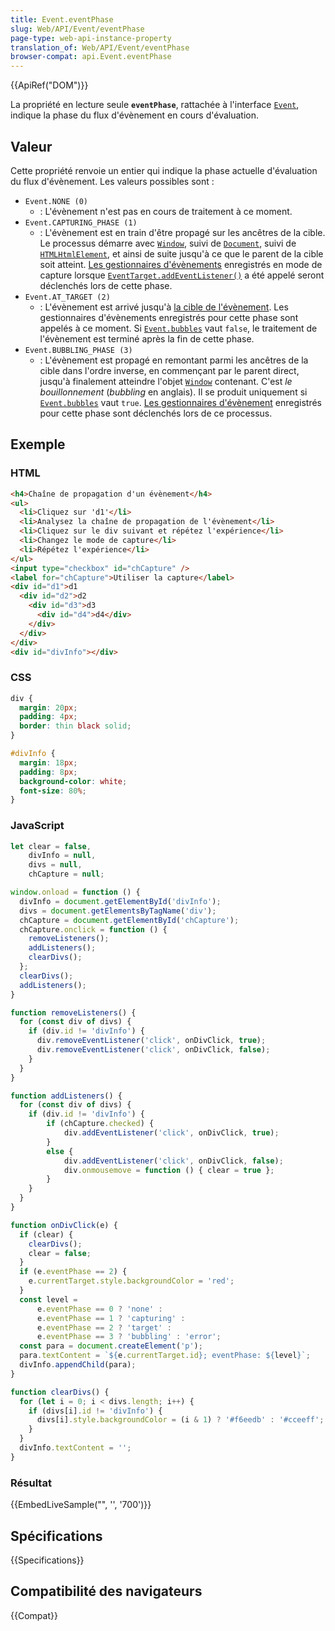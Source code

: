 ```yaml
---
title: Event.eventPhase
slug: Web/API/Event/eventPhase
page-type: web-api-instance-property
translation_of: Web/API/Event/eventPhase
browser-compat: api.Event.eventPhase
---
```

{{ApiRef("DOM")}}

La propriété en lecture seule **`eventPhase`**, rattachée à l'interface [`Event`](/fr/docs/Web/API/Event), indique la phase du flux d'évènement en cours d'évaluation.

## Valeur

Cette propriété renvoie un entier qui indique la phase actuelle d'évaluation du flux d'évènement. Les valeurs possibles sont&nbsp;:

- `Event.NONE (0)`
  - : L'évènement n'est pas en cours de traitement à ce moment.
- `Event.CAPTURING_PHASE (1)`
  - : L'évènement est en train d'être propagé sur les ancêtres de la cible. Le processus démarre avec [`Window`](/fr/docs/Web/API/Window), suivi de [`Document`](/fr/docs/Web/API/Document), suivi de [`HTMLHtmlElement`](/fr/docs/Web/API/HTMLHtmlElement), et ainsi de suite jusqu'à ce que le parent de la cible soit atteint. [Les gestionnaires d'évènements](/fr/docs/Web/API/EventTarget/addEventListener) enregistrés en mode de capture lorsque [`EventTarget.addEventListener()`](/fr/docs/Web/API/EventTarget/addEventListener) a été appelé seront déclenchés lors de cette phase.
- `Event.AT_TARGET (2)`
  - : L'évènement est arrivé jusqu'à [la cible de l'évènement](/fr/docs/Web/API/EventTarget). Les gestionnaires d'évènements enregistrés pour cette phase sont appelés à ce moment. Si [`Event.bubbles`](/fr/docs/Web/API/Event/bubbles) vaut `false`, le traitement de l'évènement est terminé après la fin de cette phase.
- `Event.BUBBLING_PHASE (3)`
  - : L'évènement est propagé en remontant parmi les ancêtres de la cible dans l'ordre inverse, en commençant par le parent direct, jusqu'à finalement atteindre l'objet [`Window`](/fr/docs/Web/API/Window) contenant. C'est _le bouillonnement_ (<i lang="en">bubbling</i> en anglais). Il se produit uniquement si [`Event.bubbles`](/fr/docs/Web/API/Event/bubbles) vaut `true`. [Les gestionnaires d'évènement](/fr/docs/Web/API/EventTarget/addEventListener) enregistrés pour cette phase sont déclenchés lors de ce processus.

## Exemple

### HTML

```html
<h4>Chaîne de propagation d'un évènement</h4>
<ul>
  <li>Cliquez sur 'd1'</li>
  <li>Analysez la chaîne de propagation de l'évènement</li>
  <li>Cliquez sur le div suivant et répétez l'expérience</li>
  <li>Changez le mode de capture</li>
  <li>Répétez l'expérience</li>
</ul>
<input type="checkbox" id="chCapture" />
<label for="chCapture">Utiliser la capture</label>
<div id="d1">d1
  <div id="d2">d2
    <div id="d3">d3
      <div id="d4">d4</div>
    </div>
  </div>
</div>
<div id="divInfo"></div>
```

### CSS

```css
div {
  margin: 20px;
  padding: 4px;
  border: thin black solid;
}

#divInfo {
  margin: 18px;
  padding: 8px;
  background-color: white;
  font-size: 80%;
}
```

### JavaScript

```js
let clear = false,
    divInfo = null,
    divs = null,
    chCapture = null;

window.onload = function () {
  divInfo = document.getElementById('divInfo');
  divs = document.getElementsByTagName('div');
  chCapture = document.getElementById('chCapture');
  chCapture.onclick = function () {
    removeListeners();
    addListeners();
    clearDivs();
  };
  clearDivs();
  addListeners();
}

function removeListeners() {
  for (const div of divs) {
    if (div.id != 'divInfo') {
      div.removeEventListener('click', onDivClick, true);
      div.removeEventListener('click', onDivClick, false);
    }
  }
}

function addListeners() {
  for (const div of divs) {
    if (div.id != 'divInfo') {
        if (chCapture.checked) {
            div.addEventListener('click', onDivClick, true);
        }
        else {
            div.addEventListener('click', onDivClick, false);
            div.onmousemove = function () { clear = true };
        }
    }
  }
}

function onDivClick(e) {
  if (clear) {
    clearDivs();
    clear = false;
  }
  if (e.eventPhase == 2) {
    e.currentTarget.style.backgroundColor = 'red';
  }
  const level =
      e.eventPhase == 0 ? 'none' :
      e.eventPhase == 1 ? 'capturing' :
      e.eventPhase == 2 ? 'target' :
      e.eventPhase == 3 ? 'bubbling' : 'error';
  const para = document.createElement('p');
  para.textContent = `${e.currentTarget.id}; eventPhase: ${level}`;
  divInfo.appendChild(para);
}

function clearDivs() {
  for (let i = 0; i < divs.length; i++) {
    if (divs[i].id != 'divInfo') {
      divs[i].style.backgroundColor = (i & 1) ? '#f6eedb' : '#cceeff';
    }
  }
  divInfo.textContent = '';
}
```

### Résultat

{{EmbedLiveSample("", '', '700')}}

## Spécifications

{{Specifications}}

## Compatibilité des navigateurs

{{Compat}}
